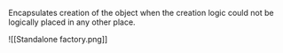 Encapsulates creation of the object when the creation logic could not be logically placed in any other place.

![[Standalone factory.png]]